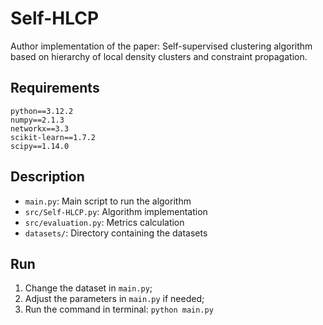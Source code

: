 # Self-HLCP

Author implementation of the paper: Self-supervised clustering algorithm based on hierarchy of local density clusters and constraint propagation.

## Requirements

```
python==3.12.2
numpy==2.1.3
networkx==3.3
scikit-learn==1.7.2
scipy==1.14.0
```

## Description

- `main.py`: Main script to run the algorithm
- `src/Self-HLCP.py`: Algorithm implementation
- `src/evaluation.py`: Metrics calculation
- `datasets/`: Directory containing the datasets

## Run

1. Change the dataset in `main.py`;
2. Adjust the parameters in `main.py` if needed;
3. Run the command in terminal: `python main.py`
